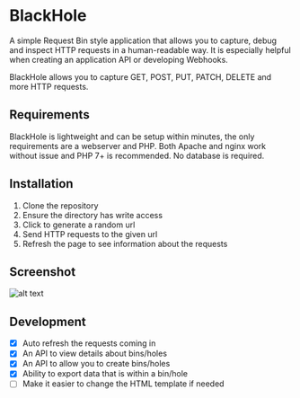 # BlackHole
A simple Request Bin style application that allows you to capture, debug and inspect HTTP requests in a human-readable way. It is especially helpful when creating an application API or developing Webhooks.

BlackHole allows you to capture GET, POST, PUT, PATCH, DELETE and more HTTP requests.

## Requirements
BlackHole is lightweight and can be setup within minutes, the only requirements are a webserver and PHP. Both Apache and nginx work without issue and PHP 7+ is recommended. No database is required.

## Installation
1. Clone the repository
1. Ensure the directory has write access
1. Click to generate a random url
1. Send HTTP requests to the given url
1. Refresh the page to see information about the requests

## Screenshot
![alt text](https://req.m0x.org/ReqHole.png "Example HTTP request")

## Development
- [x] Auto refresh the requests coming in
- [x] An API to view details about bins/holes
- [x] An API to allow you to create bins/holes
- [x] Ability to export data that is within a bin/hole
- [ ] Make it easier to change the HTML template if needed
